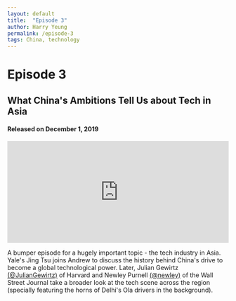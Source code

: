 ```yaml
---
layout: default
title:  "Episode 3"
author: Harry Yeung
permalink: /episode-3
tags: China, technology
---
```


# Episode 3
## What China's Ambitions Tell Us about Tech in Asia
#### Released on December 1, 2019

<iframe src="https://open.spotify.com/embed-podcast/episode/6MBMscCnWAj6shPKTnEKeF" width="100%" height="232" frameborder="0" allowtransparency="true" allow="encrypted-media"></iframe>

A bumper episode for a hugely important topic - the tech industry in Asia. Yale's Jing Tsu joins Andrew to discuss the history behind China's drive to become a global technological power. Later, Julian Gewirtz [(@JulianGewirtz)](https://twitter.com/juliangewirtz?lang=en) of Harvard and Newley Purnell [(@newley)](https://twitter.com/newley) of the Wall Street Journal take a broader look at the tech scene across the region (specially featuring the horns of Delhi's Ola drivers in the background).

